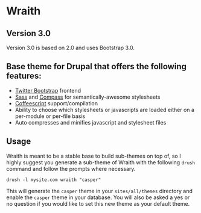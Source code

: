 # Wraith

## Version 3.0

Version 3.0 is based on 2.0 and uses Bootstrap 3.0.


## Base theme for Drupal that offers the following features:

+ [Twitter Bootstrap](http://twitter.github.io/bootstrap/) frontend
+ [Sass](http://sass-lang.com/) and [Compass](http://compass-style.org/) for semantically-awesome stylesheets
+ [Coffeescript](http://coffeescript.org/) support/compilation
+ Ability to choose which stylesheets or javascripts are loaded either on a per-module or per-file basis
+ Auto compresses and minifies javascript and stylesheet files

## Usage

Wraith is meant to be a stable base to build sub-themes on top of, so I highly suggest you generate a sub-theme
of Wraith with the following `drush` command and follow the prompts where necessary.

```shell
drush -l mysite.com wraith "casper"
```


This will generate the `casper` theme in your `sites/all/themes` directory and enable the `casper` theme in your
database. You will also be asked a yes or no question if you would like to set this new theme as your default theme.
